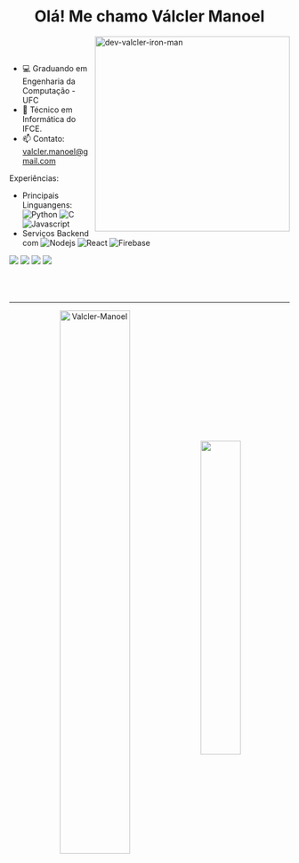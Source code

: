<h1 align="center">Olá! Me chamo Válcler Manoel</h1>
<img alt="dev-valcler-iron-man" src="https://github.com/user-attachments/assets/fa711352-b34c-486e-b326-35b414e2dcbf" min-width="350px" max-width="350px" width="350px" align="right">

<br>
<br>

- 💻 Graduando em Engenharia da Computação - UFC
- 🌱 Técnico em Informática do IFCE.
- 📫 Contato: valcler.manoel@gmail.com

<p align="left">
Experiências:
  
* Principais Linguangens: ![Python](https://img.shields.io/badge/-Python-2E333D?style=flat&logo=python) ![C](https://img.shields.io/badge/-C-2E333D?style=flat&logo=C) ![Javascript](https://img.shields.io/badge/-Javascript-2E333D?style=flat&logo=Javascript) 
* Serviços Backend com ![Nodejs](https://img.shields.io/badge/-Node.js-2E333D?style=flat&logo=node.js) ![React](https://img.shields.io/badge/-React-2E333D?style=flat&logo=react) ![Firebase](https://img.shields.io/badge/-Firebase-2E333D?style=flat&logo=Firebase)
</p>

<div> 
  <a href="https://www.linkedin.com/in/valcler-manoel/" target="_blank"><img src="https://img.shields.io/badge/-LinkedIn-%230077B5?style=for-the-badge&logo=linkedin&logoColor=white" target="_blank"></a> 
  <a href="https://www.instagram.com/valcler.manoel/" target="_blank"><img src="https://img.shields.io/badge/-Instagram-%23E4405F?style=for-the-badge&logo=instagram&logoColor=white" target="_blank"></a>
  <a href="https://replit.com/@ValclerManoel/" target="_blank"><img src="https://img.shields.io/badge/-Replit-%23FFA550?style=for-the-badge&logo=replit&logoColor=white" target="_blank"></a>
  <a href = "mailto:valcler.manoel@gmail.com"><img src="https://img.shields.io/badge/-Gmail-%23333?style=for-the-badge&logo=gmail&logoColor=white" target="_blank"></a>
</div>
<br>
<br>
<br>
<hr>
<p align="center">
  <img align="center" src="https://github-readme-stats.vercel.app/api?username=Valcler-Manoel&theme=radical&rank_icon=github&show_icons=true&locale=en" alt="Valcler-Manoel" width="50%">
  <img align="center" src="https://github-readme-stats.vercel.app/api/top-langs/?username=Valcler-Manoel&layout=compact&theme=radical&cache_seconds=1" width="38%">
</p>




